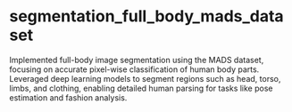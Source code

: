# segmentation_full_body_mads_dataset
Implemented full-body image segmentation using the MADS dataset, focusing on accurate pixel-wise classification of human body parts. Leveraged deep learning models to segment regions such as head, torso, limbs, and clothing, enabling detailed human parsing for tasks like pose estimation and fashion analysis.
